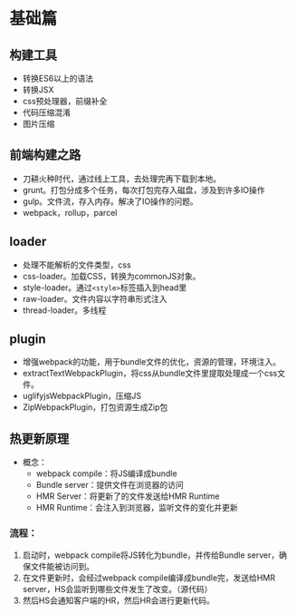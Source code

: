 # 基础篇

## 构建工具
- 转换ES6以上的语法
- 转换JSX
- css预处理器，前缀补全
- 代码压缩混淆
- 图片压缩

## 前端构建之路
- 刀耕火种时代，通过线上工具，去处理完再下载到本地。
- grunt。打包分成多个任务，每次打包完存入磁盘，涉及到许多IO操作
- gulp。文件流，存入内存。解决了IO操作的问题。
- webpack，rollup，parcel

## loader
- 处理不能解析的文件类型，css
- css-loader。加载CSS，转换为commonJS对象。
- style-loader。通过```<style>```标签插入到head里
- raw-loader。文件内容以字符串形式注入
- thread-loader。多线程

## plugin
- 增强webpack的功能，用于bundle文件的优化，资源的管理，环境注入。
- extractTextWebpackPlugin，将css从bundle文件里提取处理成一个css文件。
- uglifyjsWebpackPlugin，压缩JS
- ZipWebpackPlugin，打包资源生成Zip包

## 热更新原理
- 概念：
  - webpack compile：将JS编译成bundle
  - Bundle server：提供文件在浏览器的访问
  - HMR Server：将更新了的文件发送给HMR Runtime
  - HMR Runtime：会注入到浏览器，监听文件的变化并更新
### 流程：
1. 启动时，webpack compile将JS转化为bundle，并传给Bundle server，确保文件能被访问到。
2. 在文件更新时，会经过webpack compile编译成bundle完，发送给HMR server，HS会监听到哪些文件发生了改变。（源代码）
3. 然后HS会通知客户端的HR，然后HR会进行更新代码。

